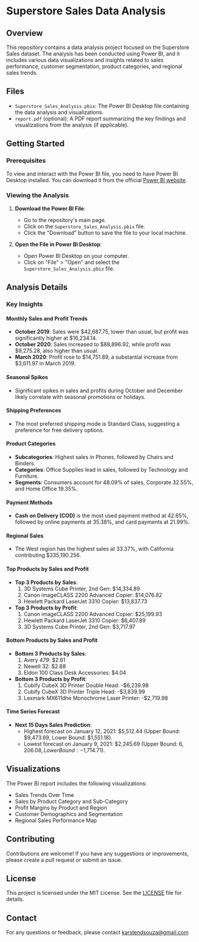 # Superstore Sales Data Analysis

## Overview
This repository contains a data analysis project focused on the Superstore Sales dataset. The analysis has been conducted using Power BI, and it includes various data visualizations and insights related to sales performance, customer segmentation, product categories, and regional sales trends.

## Files
- `Superstore_Sales_Analysis.pbix`: The Power BI Desktop file containing the data analysis and visualizations.
- `report.pdf` (optional): A PDF report summarizing the key findings and visualizations from the analysis (if applicable).

## Getting Started

### Prerequisites
To view and interact with the Power BI file, you need to have Power BI Desktop installed. You can download it from the official [Power BI website](https://powerbi.microsoft.com/desktop/).

### Viewing the Analysis
1. **Download the Power BI File**:
    - Go to the repository's main page.
    - Click on the `Superstore_Sales_Analysis.pbix` file.
    - Click the "Download" button to save the file to your local machine.

2. **Open the File in Power BI Desktop**:
    - Open Power BI Desktop on your computer.
    - Click on "File" > "Open" and select the `Superstore_Sales_Analysis.pbix` file.

## Analysis Details

### Key Insights

#### Monthly Sales and Profit Trends
- **October 2019**: Sales were $42,687.75, lower than usual, but profit was significantly higher at $16,234.14.
- **October 2020**: Sales increased to $88,896.92, while profit was $9,275.28, also higher than usual.
- **March 2020**: Profit rose to $14,751.89, a substantial increase from $3,611.97 in March 2019.

#### Seasonal Spikes
- Significant spikes in sales and profits during October and December likely correlate with seasonal promotions or holidays.

#### Shipping Preferences
- The most preferred shipping mode is Standard Class, suggesting a preference for free delivery options.

#### Product Categories
- **Subcategories**: Highest sales in Phones, followed by Chairs and Binders.
- **Categories**: Office Supplies lead in sales, followed by Technology and Furniture.
- **Segments**: Consumers account for 48.09% of sales, Corporate 32.55%, and Home Office 19.35%.

#### Payment Methods
- **Cash on Delivery (COD)** is the most used payment method at 42.65%, followed by online payments at 35.38%, and card payments at 21.99%.

#### Regional Sales
- The West region has the highest sales at 33.37%, with California contributing $335,190.256.

#### Top Products by Sales and Profit
- **Top 3 Products by Sales**:
  1. 3D Systems Cube Printer, 2nd Gen: $14,334.89
  2. Canon imageCLASS 2200 Advanced Copier: $14,076.82
  3. Hewlett Packard LaserJet 3310 Copier: $13,837.73
- **Top 3 Products by Profit**:
  1. Canon imageCLASS 2200 Advanced Copier: $25,199.93
  2. Hewlett Packard LaserJet 3310 Copier: $6,407.89
  3. 3D Systems Cube Printer, 2nd Gen: $3,717.97

#### Bottom Products by Sales and Profit
- **Bottom 3 Products by Sales**:
  1. Avery 479: $2.61
  2. Newell 32: $2.88
  3. Eldon 100 Class Desk Accessories: $4.04
- **Bottom 3 Products by Profit**:
  1. Cubify CubeX 3D Printer Double Head: -$6,239.98
  2. Cubify CubeX 3D Printer Triple Head: -$3,839.99
  3. Lexmark MX611dhe Monochrome Laser Printer: -$2,719.98

#### Time Series Forecast
- **Next 15 Days Sales Prediction**:
  - Highest forecast on January 12, 2021: $5,512.44 (Upper Bound: $9,473.69, Lower Bound: $1,551.18).
  - Lowest forecast on January 9, 2021: $2,245.69 (Upper Bound: $6,206.08, Lower Bound: -$1,714.71).

## Visualizations
The Power BI report includes the following visualizations:
- Sales Trends Over Time
- Sales by Product Category and Sub-Category
- Profit Margins by Product and Region
- Customer Demographics and Segmentation
- Regional Sales Performance Map

## Contributing
Contributions are welcome! If you have any suggestions or improvements, please create a pull request or submit an issue.

## License
This project is licensed under the MIT License. See the [LICENSE](LICENSE) file for details.

## Contact
For any questions or feedback, please contact karstendsouza@gmail.com
